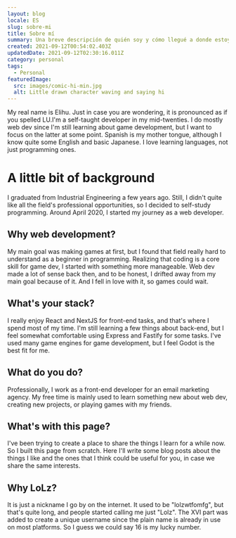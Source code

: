 ```yaml
---
layout: blog
locale: ES
slug: sobre-mi
title: Sobre mí
summary: Una breve descripción de quién soy y cómo llegué a donde estoy
created: 2021-09-12T00:54:02.403Z
updatedDate: 2021-09-12T02:30:16.011Z
category: personal
tags:
  - Personal
featuredImage:
  src: images/comic-hi-min.jpg
  alt: Little drawn character waving and saying hi
---
```


My real name is Elihu. Just in case you are wondering, it is pronounced as if you spelled LU.I'm a self-taught developer in my mid-twenties. I do mostly web dev since I'm still learning about game development, but I want to focus on the latter at some point.
Spanish is my mother tongue, although I know quite some English and basic Japanese.
I love learning languages, not just programming ones.

# A little bit of background

I graduated from Industrial Engineering a few years ago. Still, I didn't quite like all the field's professional opportunities, so I decided to self-study programming.
Around April 2020, I started my journey as a web developer.

## Why web development?

My main goal was making games at first, but I found that field really hard to understand as a beginner in programming. Realizing that coding is a core skill for game dev, I started with something more manageable. Web dev made a lot of sense back then, and to be honest, I drifted away from my main goal because of it. And I fell in love with it, so games could wait.

## What's your stack?

I really enjoy React and NextJS for front-end tasks, and that's where I spend most of my time. I'm still learning a few things about back-end, but I feel somewhat comfortable using Express and Fastify for some tasks.
I've used many game engines for game development, but I feel Godot is the best fit for me.

## What do you do?

Professionally, I work as a front-end developer for an email marketing agency. My free time is mainly used to learn something new about web dev, creating new projects, or playing games with my friends.

## What's with this page?

I've been trying to create a place to share the things I learn for a while now. So I built this page from scratch.
Here I'll write some blog posts about the things I like and the ones that I think could be useful for you, in case we share the same interests.

## Why LoLz?

It is just a nickname I go by on the internet. It used to be "lolzwtfomfg", but that's quite long, and people started calling me just "Lolz".
The XVI part was added to create a unique username since the plain name is already in use on most platforms. So I guess we could say 16 is my lucky number.
